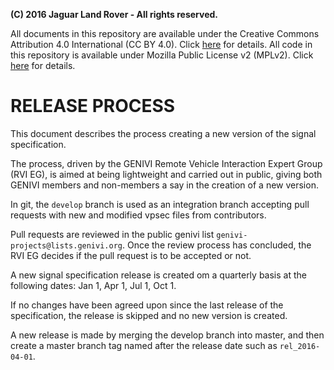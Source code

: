 
**(C) 2016 Jaguar Land Rover - All rights reserved.**<br>

All documents in this repository are available under the Creative
Commons Attribution 4.0 International (CC BY 4.0). Click
[here](https://creativecommons.org/licenses/by/4.0/) for details.
All code in this repository is available under Mozilla Public License
v2 (MPLv2). Click [here](https://www.mozilla.org/en-US/MPL/2.0/) for
details.

# RELEASE PROCESS
This document describes the process creating a new version of the
signal specification.

The process, driven by the GENIVI Remote Vehicle Interaction Expert
Group (RVI EG), is aimed at being lightweight and carried out in public, giving both
GENIVI members and non-members a say in the creation of a new version.

In git, the ```develop``` branch is used as an integration branch
accepting pull requests with new and modified vpsec files from
contributors.

Pull requests are reviewed in the public genivi 
list ```genivi-projects@lists.genivi.org```. Once the review process
has concluded, the RVI EG decides if the pull request is to be
accepted or not.

A new signal specification release is created om a quarterly basis at
the following dates: Jan 1, Apr 1, Jul 1, Oct 1.

If no changes have been agreed upon since the last release of the
specification, the release is skipped and no new version is created.

A new release is made by merging the develop branch into master, and
then create a master branch tag named after the release
date such as ```rel_2016-04-01```.


